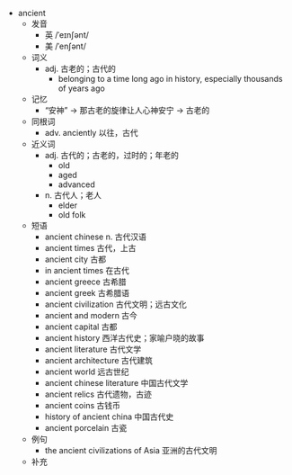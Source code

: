 - ancient
  - 发音
    - 英 /ˈeɪnʃənt/
    - 美 /ˈenʃənt/
  - 词义
    - adj. 古老的；古代的
      - belonging to a time long ago in history, especially thousands of years ago
  - 记忆
    - “安神” → 那古老的旋律让人心神安宁 → 古老的
  - 同根词
    - adv. anciently 以往，古代
  - 近义词
    - adj. 古代的；古老的，过时的；年老的
      - old
      - aged
      - advanced
    - n. 古代人；老人
      - elder
      - old folk
  - 短语
    - ancient chinese n. 古代汉语
    - ancient times 古代，上古
    - ancient city 古都
    - in ancient times 在古代
    - ancient greece 古希腊
    - ancient greek 古希腊语
    - ancient civilization 古代文明；远古文化
    - ancient and modern 古今
    - ancient capital 古都
    - ancient history 西洋古代史；家喻户晓的故事
    - ancient literature 古代文学
    - ancient architecture 古代建筑
    - ancient world 远古世纪
    - ancient chinese literature 中国古代文学
    - ancient relics 古代遗物，古迹
    - ancient coins 古钱币
    - history of ancient china 中国古代史
    - ancient porcelain 古瓷
  - 例句
    - the ancient civilizations of Asia 亚洲的古代文明
  - 补充